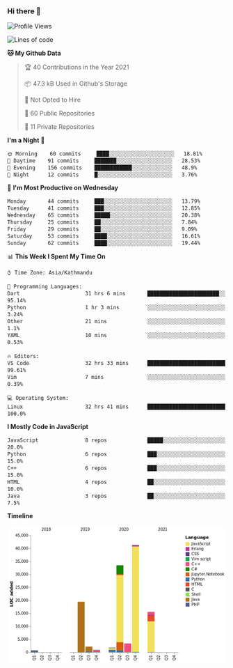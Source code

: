 ### Hi there 👋


<!--START_SECTION:waka-->
![Profile Views](http://img.shields.io/badge/Profile%20Views-10-blue)

![Lines of code](https://img.shields.io/badge/From%20Hello%20World%20I%27ve%20Written-119450%20lines%20of%20code-blue)

**🐱 My Github Data** 

> 🏆 40 Contributions in the Year 2021
 > 
> 📦 47.3 kB Used in Github's Storage 
 > 
> 🚫 Not Opted to Hire
 > 
> 📜 60 Public Repositories 
 > 
> 🔑 11 Private Repositories  
 > 
**I'm a Night 🦉** 

```text
🌞 Morning    60 commits     ████░░░░░░░░░░░░░░░░░░░░░   18.81% 
🌆 Daytime    91 commits     ███████░░░░░░░░░░░░░░░░░░   28.53% 
🌃 Evening    156 commits    ████████████░░░░░░░░░░░░░   48.9% 
🌙 Night      12 commits     █░░░░░░░░░░░░░░░░░░░░░░░░   3.76%

```
📅 **I'm Most Productive on Wednesday** 

```text
Monday       44 commits     ███░░░░░░░░░░░░░░░░░░░░░░   13.79% 
Tuesday      41 commits     ███░░░░░░░░░░░░░░░░░░░░░░   12.85% 
Wednesday    65 commits     █████░░░░░░░░░░░░░░░░░░░░   20.38% 
Thursday     25 commits     ██░░░░░░░░░░░░░░░░░░░░░░░   7.84% 
Friday       29 commits     ██░░░░░░░░░░░░░░░░░░░░░░░   9.09% 
Saturday     53 commits     ████░░░░░░░░░░░░░░░░░░░░░   16.61% 
Sunday       62 commits     ████░░░░░░░░░░░░░░░░░░░░░   19.44%

```


📊 **This Week I Spent My Time On** 

```text
⌚︎ Time Zone: Asia/Kathmandu

💬 Programming Languages: 
Dart                     31 hrs 6 mins       ███████████████████████░░   95.14% 
Python                   1 hr 3 mins         ░░░░░░░░░░░░░░░░░░░░░░░░░   3.24% 
Other                    21 mins             ░░░░░░░░░░░░░░░░░░░░░░░░░   1.1% 
YAML                     10 mins             ░░░░░░░░░░░░░░░░░░░░░░░░░   0.53%

🔥 Editors: 
VS Code                  32 hrs 33 mins      █████████████████████████   99.61% 
Vim                      7 mins              ░░░░░░░░░░░░░░░░░░░░░░░░░   0.39%

💻 Operating System: 
Linux                    32 hrs 41 mins      █████████████████████████   100.0%

```

**I Mostly Code in JavaScript** 

```text
JavaScript               8 repos             █████░░░░░░░░░░░░░░░░░░░░   20.0% 
Python                   6 repos             ███░░░░░░░░░░░░░░░░░░░░░░   15.0% 
C++                      6 repos             ███░░░░░░░░░░░░░░░░░░░░░░   15.0% 
HTML                     4 repos             ██░░░░░░░░░░░░░░░░░░░░░░░   10.0% 
Java                     3 repos             ██░░░░░░░░░░░░░░░░░░░░░░░   7.5%

```


**Timeline**

![Chart not found](https://raw.githubusercontent.com/voidash/voidash/main/charts/bar_graph.png) 


<!--END_SECTION:waka-->


<!--
**voidash/voidash** is a ✨ _special_ ✨ repository because its `README.md` (this file) appears on your GitHub profile.

Here are some ideas to get you started:

- 🔭 I’m currently working on ...
- 🌱 I’m currently learning ...
- 👯 I’m looking to collaborate on ...
- 🤔 I’m looking for help with ...
- 💬 Ask me about ...
- 📫 How to reach me: ...
- 😄 Pronouns: ...
- ⚡ Fun fact: ...
-->
